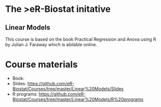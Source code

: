 # The >eR-Biostat initative
## Linear Models

This course is based on the book Practical Regression and Anova using R by Julian J. Faraway which is abilable online.

# Course materials
* Book:
* Slides: https://github.com/eR-Biostat/Courses/tree/master/Linear%20Models/Slides
* R programs: https://github.com/eR-Biostat/Courses/tree/master/Linear%20Models/R%20programs
